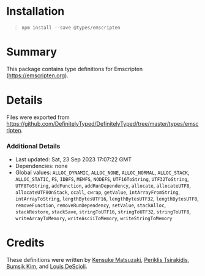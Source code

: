 # Installation
> `npm install --save @types/emscripten`

# Summary
This package contains type definitions for Emscripten (https://emscripten.org).

# Details
Files were exported from https://github.com/DefinitelyTyped/DefinitelyTyped/tree/master/types/emscripten.

### Additional Details
 * Last updated: Sat, 23 Sep 2023 17:07:22 GMT
 * Dependencies: none
 * Global values: `ALLOC_DYNAMIC`, `ALLOC_NONE`, `ALLOC_NORMAL`, `ALLOC_STACK`, `ALLOC_STATIC`, `FS`, `IDBFS`, `MEMFS`, `NODEFS`, `UTF16ToString`, `UTF32ToString`, `UTF8ToString`, `addFunction`, `addRunDependency`, `allocate`, `allocateUTF8`, `allocateUTF8OnStack`, `ccall`, `cwrap`, `getValue`, `intArrayFromString`, `intArrayToString`, `lengthBytesUTF16`, `lengthBytesUTF32`, `lengthBytesUTF8`, `removeFunction`, `removeRunDependency`, `setValue`, `stackAlloc`, `stackRestore`, `stackSave`, `stringToUTF16`, `stringToUTF32`, `stringToUTF8`, `writeArrayToMemory`, `writeAsciiToMemory`, `writeStringToMemory`

# Credits
These definitions were written by [Kensuke Matsuzaki](https://github.com/zakki), [Periklis Tsirakidis](https://github.com/periklis), [Bumsik Kim](https://github.com/kbumsik), and [Louis DeScioli](https://github.com/lourd).
